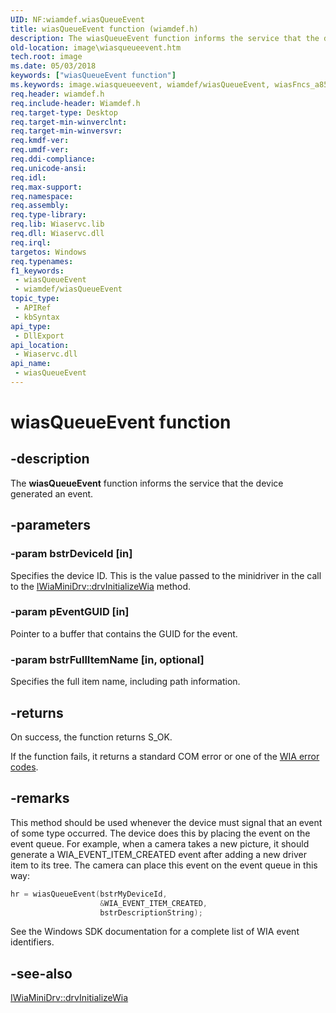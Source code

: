 ```yaml
---
UID: NF:wiamdef.wiasQueueEvent
title: wiasQueueEvent function (wiamdef.h)
description: The wiasQueueEvent function informs the service that the device generated an event.
old-location: image\wiasqueueevent.htm
tech.root: image
ms.date: 05/03/2018
keywords: ["wiasQueueEvent function"]
ms.keywords: image.wiasqueueevent, wiamdef/wiasQueueEvent, wiasFncs_a853cdf1-8d80-4bb6-9c41-c7190e9e9202.xml, wiasQueueEvent, wiasQueueEvent function [Imaging Devices]
req.header: wiamdef.h
req.include-header: Wiamdef.h
req.target-type: Desktop
req.target-min-winverclnt: 
req.target-min-winversvr: 
req.kmdf-ver: 
req.umdf-ver: 
req.ddi-compliance: 
req.unicode-ansi: 
req.idl: 
req.max-support: 
req.namespace: 
req.assembly: 
req.type-library: 
req.lib: Wiaservc.lib
req.dll: Wiaservc.dll
req.irql: 
targetos: Windows
req.typenames: 
f1_keywords:
 - wiasQueueEvent
 - wiamdef/wiasQueueEvent
topic_type:
 - APIRef
 - kbSyntax
api_type:
 - DllExport
api_location:
 - Wiaservc.dll
api_name:
 - wiasQueueEvent
---
```


# wiasQueueEvent function


## -description

The **wiasQueueEvent** function informs the service that the device generated an event.

## -parameters

### -param bstrDeviceId [in]


Specifies the device ID. This is the value passed to the minidriver in the call to the [IWiaMiniDrv::drvInitializeWia](../wiamindr_lh/nf-wiamindr_lh-iwiaminidrv-drvinitializewia.md) method.

### -param pEventGUID [in]


Pointer to a buffer that contains the GUID for the event.

### -param bstrFullItemName [in, optional]


Specifies the full item name, including path information.

## -returns

On success, the function returns S_OK.

If the function fails, it returns a standard COM error or one of the [WIA error codes](/windows/win32/wia/-wia-error-codes).

## -remarks

This method should be used whenever the device must signal that an event of some type occurred. The device does this by placing the event on the event queue. For example, when a camera takes a new picture, it should generate a WIA_EVENT_ITEM_CREATED event after adding a new driver item to its tree. The camera can place this event on the event queue in this way:

```cpp
hr = wiasQueueEvent(bstrMyDeviceId,
                    &WIA_EVENT_ITEM_CREATED,
                    bstrDescriptionString);
```

See the Windows SDK documentation for a complete list of WIA event identifiers.

## -see-also

[IWiaMiniDrv::drvInitializeWia](../wiamindr_lh/nf-wiamindr_lh-iwiaminidrv-drvinitializewia.md)
